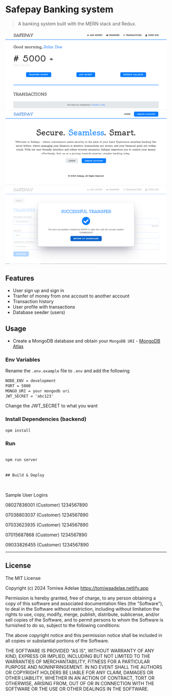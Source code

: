 # Safepay Banking system

> A banking system built with the MERN stack and Redux.

<img src="./screens/dashboardscreen.png">
<img src="./screens/homescreen.png">
<img src="./screens/successscreen.png">

## Features

-   User sign up and sign in
-   Tranfer of money from one account to another account
-   Transaction history
-   User profile with transactions
-   Database seeder (users)

## Usage

-   Create a MongoDB database and obtain your `MongoDB URI` - [MongoDB Atlas](https://www.mongodb.com/cloud/atlas/register)

### Env Variables

Rename the `.env.example` file to `.env` and add the following

```
NODE_ENV = development
PORT = 5000
MONGO_URI = your mongodb uri
JWT_SECRET = 'abc123'
```

Change the JWT_SECRET to what you want

### Install Dependencies (backend)

```
npm install
```

### Run

```

npm run server


## Build & Deploy



```

Sample User Logins

08027836001 (Customer)
1234567890

07038803037 (Customer)
1234567890

07033623935 (Customer)
1234567890

07015687868 (Customer)
1234567890

09033826455 (Customer)
1234567890

---

## License

The MIT License

Copyright (c) 2024 Tomiwa Adelae https://tomiwaadelae.netlify.app

Permission is hereby granted, free of charge, to any person obtaining a copy
of this software and associated documentation files (the "Software"), to deal
in the Software without restriction, including without limitation the rights
to use, copy, modify, merge, publish, distribute, sublicense, and/or sell
copies of the Software, and to permit persons to whom the Software is
furnished to do so, subject to the following conditions:

The above copyright notice and this permission notice shall be included in
all copies or substantial portions of the Software.

THE SOFTWARE IS PROVIDED "AS IS", WITHOUT WARRANTY OF ANY KIND, EXPRESS OR
IMPLIED, INCLUDING BUT NOT LIMITED TO THE WARRANTIES OF MERCHANTABILITY,
FITNESS FOR A PARTICULAR PURPOSE AND NONINFRINGEMENT. IN NO EVENT SHALL THE
AUTHORS OR COPYRIGHT HOLDERS BE LIABLE FOR ANY CLAIM, DAMAGES OR OTHER
LIABILITY, WHETHER IN AN ACTION OF CONTRACT, TORT OR OTHERWISE, ARISING FROM,
OUT OF OR IN CONNECTION WITH THE SOFTWARE OR THE USE OR OTHER DEALINGS IN
THE SOFTWARE.
